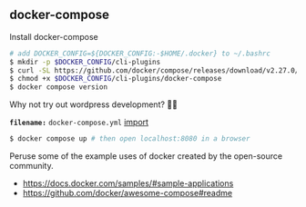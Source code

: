 ## docker-compose

Install docker-compose

```bash
# add DOCKER_CONFIG=${DOCKER_CONFIG:-$HOME/.docker} to ~/.bashrc
$ mkdir -p $DOCKER_CONFIG/cli-plugins
$ curl -SL https://github.com/docker/compose/releases/download/v2.27.0/docker-compose-linux-x86_64 -o $DOCKER_CONFIG/cli-plugins/docker-compose
$ chmod +x $DOCKER_CONFIG/cli-plugins/docker-compose
$ docker compose version
```

Why not try out wordpress development? 🤷‍♂️

**`filename:`** `docker-compose.yml`
[import](./docker-compose.yml)

```bash
$ docker compose up # then open localhost:8080 in a browser
```

Peruse some of the example uses of docker created by the open-source community.

- https://docs.docker.com/samples/#sample-applications
- https://github.com/docker/awesome-compose#readme
